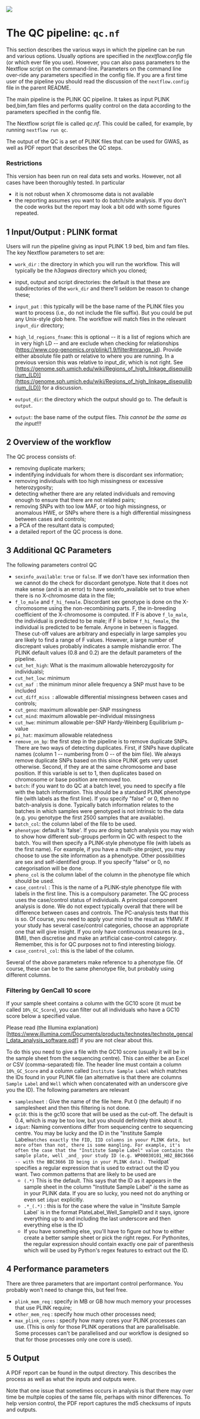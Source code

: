 <img src="../helperfiles/H3ABioNetlogo2.jpg"/>

# The QC pipeline: `qc.nf`


This section describes the various ways in which the pipeline can be run and various options. Usually options are specified in the _nextflow.config_ file (or which ever file you use). However, you can also pass parameters to the Nextflow script on the command-line. Parameters on the command line over-ride any parameters specified in the config file. If you are a first time user of the pipeline you should read the discussion of the `nextflow.config` file in the parent README.


The main pipeline is the PLINK QC pipeline. It takes as input PLINK bed,bim,fam files and performs quality control on  the data according to the parameters specified in the config file.

The Nextflow script file is called *qc.nf*. This could be
called, for example, by running `nextflow run qc`.

The output of the QC is a set of PLINK files that can be used for GWAS, as well as PDF report that describes the QC steps.

### Restrictions
This version has been run on real data sets and works. However, not all cases have been thoroughly tested. In particular
* it is not robust when X chromosome data is not available
* the reporting assumes you want to do batch/site analysis. If you don't the code works but the report may look a bit odd with some figures repeated.

## 1 Input/Output :  PLINK format

Users will run the pipeline giving as input PLINK 1.9 bed, bim and fam files.  The key Nextflow parameters to set are:

* `work_dir` : the directory in which you will run the workflow. This will typically be the _h3agwas_ directory which you cloned;
* input, output and script directories: the default is that these are subdirectories of the `work_dir` and there'll seldom be reason to change these;
* `input_pat` : this typically will be the base name of the PLINK files you want to process (i.e., do not include the file suffix). But you could be put any Unix-style glob here. The workflow will match files in the relevant `input_dir` directory;
* `high_ld_regions_fname`: this is optional -- it is a list of regions which are in very high LD -- and are exclude when checking for relationships (https://www.cog-genomics.org/plink/1.9/filter#mrange_id).  Provide either absolute file path or relative to where you are running. In a previous version this was relative to input_dir, which is not right.
See [https://genome.sph.umich.edu/wiki/Regions_of_high_linkage_disequilibrium_(LD)](https://genome.sph.umich.edu/wiki/Regions_of_high_linkage_disequilibrium_(LD)) for a discussion.

* `output_dir`: the directory which the output should go to. The default is `output`.
* `output`: the base name of the output files. *This cannot be the same as the input!!!*

## 2 Overview of the workflow

The QC process consists of:

* removing duplicate markers;
* indentifying indviduals for whom there is discordant sex information;
* removing individuals with too high missingness or excessive heterozygosity;
* detecting whether there are any related individuals and removing enough to ensure that there are not related pairs;
* removing SNPs with too low MAF, or too high missingness, or anomalous HWE, or SNPs where there is a high differential missingness between cases and controls;
* a PCA of the resultant data is computed;
* a detailed report of the QC process is done.

## 3 Additional QC Parameters

The following parameters control QC

*  `sexinfo_available`: `true` or `false`. If we don't have sex information then we cannot do the check for discordant genotype. Note that it does not make sense (and is an error) to have sexinfo_available set to true when there is no X-chromosme data in the file;
*  `f_lo_male` and `f_hi_female`. Discordant sex genotype is done on the X-chromosome using the non-recombining parts. F, the in-breeding coefficient of the X-chromosome is computed. If F is above `f_lo_male`, the individual is predicted to be male; if F is below `f_hi_female`, the individual is predicted to be female. Anyone in between is flagged. These cut-off values are arbitrary and especially in large samples you are likely to find a range of F values. However, a large number of discrepant values probably indicates a sample mishandle error.  The PLINK default values (0.8 and 0.2) are the default parameters of the pipeline.
*  `cut_het_high`: What is the maximum allowable heterozygosity for individualsl;
*  `cut_het_low`: minimum
*   `cut_maf `: the minimum minor allele frequency a SNP must have to be included
*   `cut_diff_miss `: allowable differential missingness between cases and controls;
*   `cut_geno`: maximum allowable per-SNP mssingness
*   `cut_mind`: maximum allowable per-individual missingness
*   `cut_hwe`: minimum allowable per-SNP Hardy-Weinberg Equilibrium p-value 
*   `pi_hat`:  maximum allowable relatedness
*   `remove_on_bp`: the first step in the pipeline is to remove duplicate SNPs. There are two ways of detecting duplicates. First, if SNPs have duplicate names (column 1 -- numbering from 0 -- of the bim file). We always remove duplicate SNPs based on this since PLINK gets very upset otherwise. Second, if they are at the same chromosome and base position. If this variable is set to 1, then duplicates based on chromosome or base position are removed too.
*   `batch`: if you want to do QC at a batch level, you need to specify a file with the batch information. This should be a standard PLINK phenotype file (with labels as the first line). If you specify "false" or 0, then no batch-analysis is done. Typically batch information relates to the batches in which samples were genotyped is not intrinsic to the data (e.g. you genotype the first 2500 samples that are available).
*   `batch_col`: the column label of the file to be used.
*   `phenotype`: default is 'false'. If you are doing batch analysis you may wish to show how different sub-groups perform in QC with respect to the batch. You will then specify a PLINK-style phenotype file (with labels as the first name).  For example, if you have a multi-site project, you may choose to use the site information as a phenotype. Other possibilities are sex and self-identified group. If you specify "false" or 0, no categorisation will be done.
* `pheno_col` is the column label of the column in  the phenotype file which should be used.
*  `case_control` : This is the name of a PLINK-style phenotype file with labels in the first line. This is a compulsory parameter. The QC process uses the case/control status of individuals. A principal component analysis is done. We do not expect typically overall that there will be difference between cases and controls. The PC-analysis tests that this is so. Of course, you need to apply your mind to the result as YMMV. If your study has several case/control categories, choose an appropriate one that will give insight. If you only have continuous measures (e.g., BMI), then discretise and make an artificial case-control category. Remember, this is for QC purposes not to find interesting biology.
* `case_control_col`: this is the label of the column.

Several of the above parameters make reference to a phenotype file. Of course, these can be to the same phenotype file, but probably using different columns.

### Filtering by GenCall 10 score

If your sample sheet contains a column with the GC10 score (it must be called `10%_GC_Score`), you can filter out all individuals who have a GC10 score below a specified value. 

Please read (the Illumina explanation)[https://www.illumina.com/Documents/products/technotes/technote_gencall_data_analysis_software.pdf] if you are not clear about this.

To do this you need to give a file with the GC10 score (usually it will be in the sample sheet from the sequencing centre). This can either be an Excel or CSV (comma-separated) file.  The header line must contain a column `10%_GC_Score` and a column called `Institute Sample Label` which matches the IDs found in your PLINK file  (an alternative is that there are columns `Sample Label` and `Well` which when concatenated with an underscore give you the ID). The following parameters are relevant

* `samplesheet` : Give the name of the file here. Put 0 (the default) if no samplesheet and then this filtering is not done.
* `gc10`: this is the gc10 score that will be used as the cut-off. The default is 0.4, which is may be too low, but you should definitely think about it.
* `idpat`: Naming conventions differ from sequencing centre to sequencing centre. You may be lucky and the ID in the "Institute Sample Label` matches exactly the FID, IID columns in yoour PLINK data, but more often than not, there is some mangling. For example, it's often the case that the "Institute Sample Label" value contains the sample plate, well _and_ your study ID (e.g. WP00030101_H02_BBC3666 -- with the BBC3666 ID being in your PLINK data). The `idpat` specifies a regular expression that is used to extract out the ID you want. Two common patterns that are likely to be used are
   * `(.*)`  This is the default. This says that the ID as it appears in the sample sheet in the column "Institute Sample Label" _is_ the same as in your PLINK data. If you are so lucky, you need not do anything or even set `idpat` explicitly. 
   * `.*_(.*)` : this is for the case where the value in "Insitute Sample Label` is in the format PlateLabel_Well_SampleID and it says, ignore everything up to and including the last underscore and then everything else is the ID
   * If you have something else, you'll have to figure out how to either create a better sample sheet or pick the right regex. For Pythonites, the regular expression should contain exactly one pair of parenthesis which will be used by Python's regex features to extract out the ID.


## 4 Performance parameters

There are three parameters that are important control performance. You probably won't need to change this, but feel free.

* `plink_mem_req` : specify in MB or GB how much memory your processes that use PLINK require;
*  `other_mem_req` : specify how much other processes need;
*  `max_plink_cores` : specify how many cores your PLINK processes can use. (This is only for those PLINK operations that are parallelisable. Some processes can't be parallelised and our workflow is designed so that for those processes only one core is used).


## 5 Output

A PDF report can be found in the output directory. This describes the process as well as what the inputs and outputs were.

Note that one issue that sometimes occurs in analysis is that there may over time be multple copies of the same file, perhaps with minor differences. To help version control, the PDF report captures the md5 checksums of inputs and outputs.
